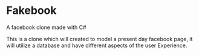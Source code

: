 # Fakebook
A facebook clone made with C#

This is a clone which will created to model a present day facebook page, it will utilize a database and have different aspects of the user Experience.
